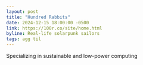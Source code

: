 ```yaml
---
layout: post
title: "Hundred Rabbits"
date: 2024-12-15 18:00:00 -0500
link: https://100r.co/site/home.html
byline: Real-life solarpunk sailors
tags: agg til
---
```

Specializing in sustainable and low-power computing